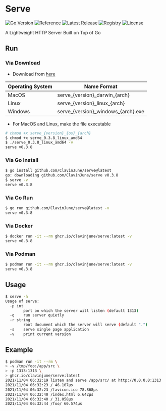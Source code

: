 # Serve

[![Go Version](https://img.shields.io/static/v1?style=for-the-badge&label=Go+Version&message=1.17.3&color=blue&logo=go)](https://github.com/golang/go/releases/tag/go1.17.6)
[![Reference](https://img.shields.io/badge/reference-007d9c?style=for-the-badge&logo=go&logoColor=white&&labelColor=5c5c5c)](https://pkg.go.dev/github.com/ClavinJune/serve)
[![Latest Release](https://img.shields.io/github/tag/ClavinJune/serve.svg?style=for-the-badge&logo=github)](https://github.com/ClavinJune/serve/releases/latest)
[![Registry](https://img.shields.io/static/v1?style=for-the-badge&label=Registry&message=ghcr.io&color=red&logo=linux-containers)](https://ghcr.io/clavinjune/serve)
[![License](https://img.shields.io/github/license/ClavinJune/serve?style=for-the-badge)](https://github.com/ClavinJune/serve/blob/main/LICENSE)

A Lightweight HTTP Server Built on Top of Go

## Run

### Via Download

- Download from [here](https://github.com/ClavinJune/serve/releases)

| Operating System | Name Format |
| --- | --- |
| MacOS | serve_{version}\_darwin\_{arch} |
| Linux | serve_{version}\_linux\_{arch} |
| Windows | serve_{version}\_windows\_{arch}.exe |

- For MacOS and Linux, make the file executable

```bash
# chmod +x serve_{version}_{os}_{arch}
$ chmod +x serve_0.3.8_linux_amd64
$ ./serve_0.3.8_linux_amd64 -v
serve v0.3.8
```

### Via Go Install

```bash
$ go install github.com/ClavinJune/serve@latest
go: downloading github.com/ClavinJune/serve v0.3.8
$ serve -v
serve v0.3.8
```

### Via Go Run

```bash
$ go run github.com/ClavinJune/serve@latest -v
serve v0.3.8
```

### Via Docker

```bash
$ docker run -it --rm ghcr.io/clavinjune/serve:latest -v
serve v0.3.8
```

### Via Podman

```bash
$ podman run -it --rm ghcr.io/clavinjune/serve:latest -v
serve v0.3.8
```

## Usage

```bash
$ serve -h
Usage of serve:
  -p int
        port on which the server will listen (default 1313)
  -q    run server quietly
  -r string
        root document which the server will serve (default ".")
  -s    serve single page application
  -v    print current version
```

## Example

```bash
$ podman run -it --rm \
> -v /tmp/foo:/app/src \
> -p 1313:1313 \
> ghcr.io/clavinjune/serve:latest
2021/11/04 06:32:19 listen and serve /app/src/ at http://0.0.0.0:1313
2021/11/04 06:32:23 / 46.107µs
2021/11/04 06:32:23 /favicon.ico 78.868µs
2021/11/04 06:32:40 /index.html 6.642µs
2021/11/04 06:32:40 / 31.058µs
2021/11/04 06:32:44 /foo/ 60.574µs
```
